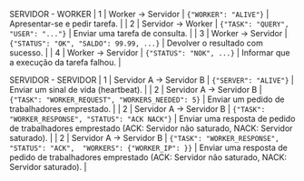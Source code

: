 SERVIDOR - WORKER
| 1 | Worker → Servidor | `{"WORKER": "ALIVE"}` | Apresentar-se e pedir tarefa. |
| 2 | Servidor → Worker | `{"TASK": "QUERY", "USER": "..."}` | Enviar uma tarefa de consulta. |
| 3 | Worker → Servidor | `{"STATUS": "OK", "SALDO": 99.99, ...}` | Devolver o resultado com sucesso. |
| 4 | Worker → Servidor | `{"STATUS": "NOK", ...}` | Informar que a execução da tarefa falhou. |


SERVIDOR - SERVIDOR
| 1 | Servidor A → Servidor B | `{"SERVER": "ALIVE"}` | Enviar um sinal de vida (heartbeat). |
| 2 | Servidor A → Servidor B | `{"TASK": "WORKER_REQUEST", "WORKERS_NEEDED": 5}` | Enviar um pedido de trabalhadores emprestado. |
| 2 | Servidor A → Servidor B | `{"TASK": "WORKER_RESPONSE", "STATUS": "ACK NACK"}` | Enviar uma resposta de pedido de trabalhadores emprestado (ACK: Servidor não saturado, NACK: Servidor saturado). |
| 2 | Servidor A → Servidor B | `{"TASK": "WORKER_RESPONSE", "STATUS": "ACK",  "WORKERS": {"WORKER_IP": }}` | Enviar uma resposta de pedido de trabalhadores emprestado (ACK: Servidor não saturado, NACK: Servidor saturado). |